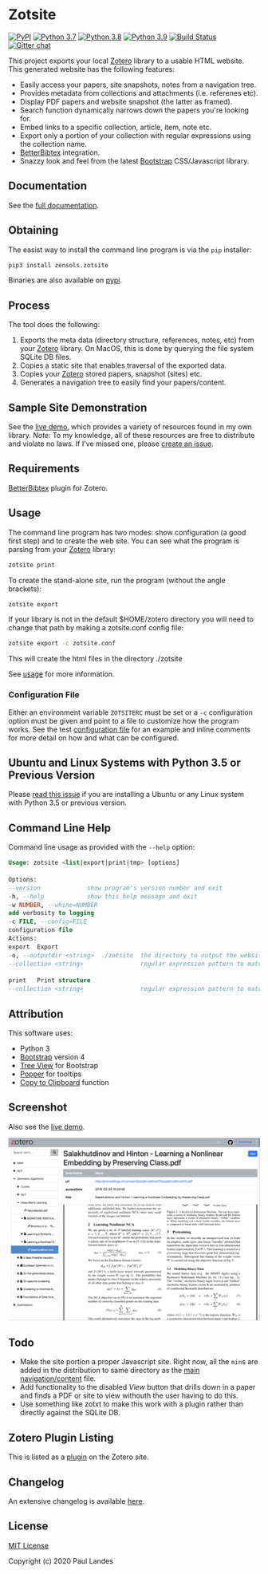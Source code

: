 # Zotsite

[![PyPI][pypi-badge]][pypi-link]
[![Python 3.7][python37-badge]][python37-link]
[![Python 3.8][python38-badge]][python38-link]
[![Python 3.9][python39-badge]][python39-link]
[![Build Status][build-badge]][build-link]
[![Gitter chat][gitter-badge]][gitter-link]

This project exports your local [Zotero] library to a usable HTML website.
This generated website has the following features:

* Easily access your papers, site snapshots, notes from a navigation tree.
* Provides metadata from collections and attachments (i.e. referenes etc).
* Display PDF papers and website snapshot (the latter as framed).
* Search function dynamically narrows down the papers you're looking for.
* Embed links to a specific collection, article, item, note etc.
* Export only a portion of your collection with regular expressions using the
  collection name.
* [BetterBibtex] integration.
* Snazzy look and feel from the latest [Bootstrap] CSS/Javascript library.


## Documentation

See the [full documentation](https://plandes.github.io/zotsite/index.html).


## Obtaining

The easist way to install the command line program is via the `pip` installer:
```bash
pip3 install zensols.zotsite
```

Binaries are also available on [pypi].


## Process

The tool does the following:

1. Exports the meta data (directory structure, references, notes, etc) from
   your [Zotero] library.  On MacOS, this is done by querying the file system
   SQLite DB files.
2. Copies a static site that enables traversal of the exported data.
3. Copies your [Zotero] stored papers, snapshot (sites) etc.
4. Generates a navigation tree to easily find your papers/content.


## Sample Site Demonstration

See the [live demo], which provides a variety of resources found in my own
library.  *Note:* To my knowledge, all of these resources are free to
distribute and violate no laws.  If I've missed one,
please [create an issue](CONTRIBUTING.md).

## Requirements  

[BetterBibtex] plugin for Zotero.  


## Usage

The command line program has two modes: show configuration (a good first step)
and to create the web site.  You can see what the program is parsing from your
[Zotero] library:

```bash
zotsite print
```

To create the stand-alone site, run the program (without the angle brackets):

```bash
zotsite export
```

If your library is not in the default $HOME/zotero directory you will need to change that path by making a zotsite.conf config file:

```bash
zotsite export -c zotsite.conf
```

This will create the html files in the directory ./zotsite

See [usage](doc/usage.md) for more information.


### Configuration File

Either an environment variable `ZOTSITERC` must be set or a `-c` configuration
option must be given and point to a file to customize how the program works.
See the test [configuration file] for an example and inline comments for more
detail on how and what can be configured.


## Ubuntu and Linux Systems with Python 3.5 or Previous Version

Please [read this issue](https://github.com/plandes/zotsite/issues/4) if you
are installing a Ubuntu or any Linux system with Python 3.5 or previous
version.


## Command Line Help

Command line usage as provided with the `--help` option:

```sql
Usage: zotsite <list|export|print|tmp> [options]

Options:
--version             show program's version number and exit
-h, --help            show this help message and exit
-w NUMBER, --whine=NUMBER
add verbosity to logging
-c FILE, --config=FILE
configuration file
Actions:
export  Export
-o, --outputdir <string>  ./zotsite  the directory to output the website
--collection <string>                regular expression pattern to match collections

print   Print structure
--collection <string>                regular expression pattern to match collections
```


## Attribution

This software uses:
* Python 3
* [Bootstrap] version 4
* [Tree View] for Bootstrap
* [Popper] for tooltips
* [Copy to Clipboard] function


## Screenshot

Also see the [live demo].

![Screenshot](doc/snapshot.png?raw=true "Zotero Screenshot")


## Todo

* Make the site portion a proper Javascript site.  Right now, all the `min`s
  are added in the distribution to same directory as
  the [main navigation/content](src/site/js/zotero.js) file.
* Add functionality to the disabled *View* button that drills down in a paper
  and finds a PDF or site to view withouth the user having to do this.
* Use something like zotxt to make this work with a plugin rather than directly
  against the SQLite DB.


## Zotero Plugin Listing

This is listed as a [plugin] on the Zotero site.


## Changelog

An extensive changelog is available [here](CHANGELOG.md).


## License

[MIT License](LICENSE.md)

Copyright (c) 2020 Paul Landes


<!-- links -->
[build-link]: https://github.com/plandes/zotsite/actions
[build-badge]: https://github.com/plandes/zotsite/workflows/CI/badge.svg
[gitter-link]: https://gitter.im/zoterosite/zotsite
[gitter-badge]: https://badges.gitter.im/zoterosite/gitter.png

[pypi]: https://pypi.org/project/zensols.zotsite/
[live demo]: https://plandes.github.io/zotsite/demo/index.html

[Zotero]: https://www.zotero.org
[Bootstrap]: https://getbootstrap.com
[Tree View]: https://github.com/jonmiles/bootstrap-treeview
[Popper]: https://popper.js.org
[plugin]: https://www.zotero.org/support/plugins#website_integration
[Copy to Clipboard]: https://ourcodeworld.com/articles/read/143/how-to-copy-text-to-clipboard-with-javascript-easily
[BetterBibtex]: https://github.com/retorquere/zotero-better-bibtex
[configuration file]: test-resources/zotsite.conf
[Python regular expression]: https://docs.python.org/3/library/re.html

[pypi-badge]: https://img.shields.io/pypi/v/zensols.zotsite.svg
[pypi-link]: https://pypi.python.org/pypi/zensols.zotsite
[python37-badge]: https://img.shields.io/badge/python-3.7-blue.svg
[python37-link]: https://www.python.org/downloads/release/python-370
[python38-badge]: https://img.shields.io/badge/python-3.8-blue.svg
[python38-link]: https://www.python.org/downloads/release/python-380
[python39-badge]: https://img.shields.io/badge/python-3.9-blue.svg
[python39-link]: https://www.python.org/downloads/release/python-390
